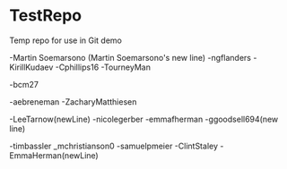 # TestRepo
Temp repo for use in Git demo

-Martin Soemarsono
(Martin Soemarsono's new line) 
-ngflanders
-KirillKudaev
-Cphillips16
-TourneyMan

-bcm27

-aebreneman
-ZacharyMatthiesen

-LeeTarnow(newLine)
-nicolegerber
-emmafherman
-ggoodsell694(new line)

-timbassler
_mchristianson0
-samuelpmeier
-ClintStaley
-EmmaHerman(newLine)
